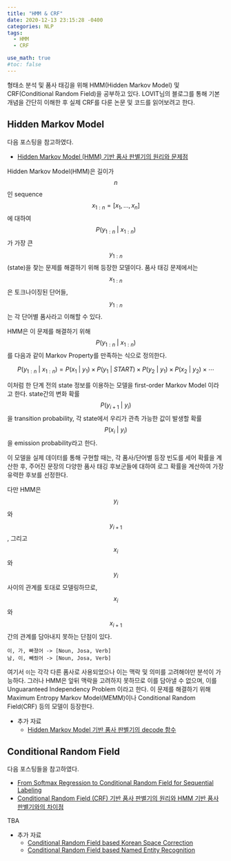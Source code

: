 ```yaml
---
title: "HMM & CRF"
date: 2020-12-13 23:15:28 -0400
categories: NLP
tags:
  - HMM
  - CRF

use_math: true
#toc: false
---
```



형태소 분석 및 품사 태깅을 위해 HMM(Hidden Markov Model) 및 CRF(Conditional Random Field)을 공부하고 있다. LOVIT님의 블로그를 통해 기본 개념을 간단히 이해한 후 실제 CRF를 다룬 논문 및 코드를 읽어보려고 한다.

## Hidden Markov Model

다음 포스팅을 참고하였다.

* [Hidden Markov Model (HMM) 기반 품사 판별기의 원리와 문제점](https://lovit.github.io/nlp/2018/09/11/hmm_based_tagger/)

Hidden Markov Model(HMM)은 길이가 $$n$$인 sequence $$x_{1:n} = [x_1, \ldots, x_n]$$에 대하여 $$P(y_{1:n}~\vert~x_{1:n})$$가 가장 큰 $$y_{1:n}$$(state)을 찾는 문제를 해결하기 위해 등장한 모델이다. 품사 태깅 문제에서는 $$x_{1:n}$$은 토크나이징된 단어들, $$y_{1:n}$$는 각 단어별 품사라고 이해할 수 있다.

HMM은 이 문제를 해결하기 위해 $$P(y_{1:n}~\vert~x_{1:n})$$를 다음과 같이 Markov Property를 만족하는 식으로 정의한다.

$$
P(y_{1:n}~\vert~x_{1:n}) = P(x_1~\vert~y_1) \times P(y_1~\vert~START) \times P(y_2~\vert~y_1) \times P(x_2~\vert~y_2) \times \cdots
$$

이처럼 한 단계 전의 state 정보를 이용하는 모델을 first-order Markov Model 이라고 한다. state간의 변화 확률 $$P(y_{i+1}~\vert~y_i)$$을 transition probability, 각 state에서 우리가 관측 가능한 값이 발생할 확률 $$P(x_i~\vert~y_i)$$을 emission probability라고 한다. 

이 모델을 실제 데이터를 통해 구현할 때는, 각 품사/단어별 등장 빈도를 세어 확률을 계산한 후, 주어진 문장의 다양한 품사 태깅 후보군들에 대하여 로그 확률을 계산하여 가장 유력한 후보를 선정한다.

다만 HMM은 $$y_i$$와 $$y_{i+1}$$, 그리고 $$x_i$$와 $$y_i$$ 사이의 관계를 토대로 모델링하므로, $$x_i$$와 $$x_{i+1}$$ 간의 관계를 담아내지 못하는 단점이 있다. 

```
이, 가, 빠졌어 -> [Noun, Josa, Verb]
남, 이, 빼줬어 -> [Noun, Josa, Verb]
```

여기서 `이`는 각각 다른 품사로 사용되었으나 이는 맥락 및 의미를 고려해야만 분석이 가능하다. 그러나 HMM은 앞뒤 맥락을 고려하지 못하므로 이를 담아낼 수 없으며, 이를 Unguaranteed Independency Problem 이라고 한다. 이 문제를 해결하기 위해 Maximum Entropy Markov Model(MEMM)이나 Conditional Random Field(CRF) 등의 모델이 등장한다.

* 추가 자료
    * [Hidden Markov Model 기반 품사 판별기의 decode 함수](https://lovit.github.io/nlp/2018/10/23/hmm_based_tagger_tag/)

## Conditional Random Field

다음 포스팅들을 참고하였다.

* [From Softmax Regression to Conditional Random Field for Sequential Labeling](https://lovit.github.io/nlp/machine%20learning/2018/04/24/crf/)
* [Conditional Random Field (CRF) 기반 품사 판별기의 원리와 HMM 기반 품사 판별기와의 차이점](https://lovit.github.io/nlp/2018/09/13/crf_based_tagger/)

TBA

* 추가 자료
    * [Conditional Random Field based Korean Space Correction](https://lovit.github.io/nlp/machine%20learning/2018/04/24/crf_korean_spacing/)
    * [Conditional Random Field based Named Entity Recognition](https://lovit.github.io/nlp/2018/06/22/crf_based_ner/)